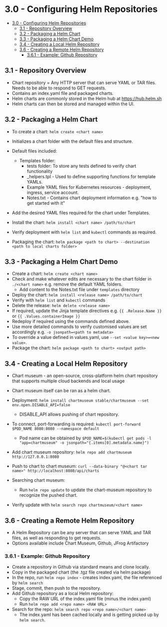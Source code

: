 
# 3.0 - Configuring Helm Repositories

- [3.0 - Configuring Helm Repositories](#30---configuring-helm-repositories)
  - [3.1 - Repository Overview](#31---repository-overview)
  - [3.2 - Packaging a Helm Chart](#32---packaging-a-helm-chart)
  - [3.3 - Packaging a Helm Chart Demo](#33---packaging-a-helm-chart-demo)
  - [3.4 - Creating a Local Helm Repository](#34---creating-a-local-helm-repository)
  - [3.6 - Creating a Remote Helm Repository](#36---creating-a-remote-helm-repository)
    - [3.6.1 - Example: Github Repository](#361---example-github-repository)

## 3.1 - Repository Overview

- Chart repository = Any HTTP server that can serve YAML or TAR files. Needs to be able to respond to GET requests.
- Contains an index.yaml file and packaged charts.
- Helm charts are commonly stored in the Helm hub at <https://hub.helm.sh>
- Helm charts can then be stored and managed within the UI.

## 3.2 - Packaging a Helm Chart

- To create a chart: `helm create <chart name>`
- Initializes a chart folder with the default files and structure.
- Default files included:
  - Templates folder:
    - tests folder: To store any tests defined to verify chart functionality
    - _helpers.tpl - Used to define supporting functions for template YAMLs.
    - Example YAML files for Kubernetes resources - deployment, ingress, service account.
    - Notes.txt - Contains chart deployment information e.g. "how to get started with it"

- Add the desired YAML files required for the chart under Templates.

- Install the chart: `helm install <chart name> /path/to/chart`
- Verify deployment with `helm list` and `kubectl` commands as required.
- Packaging the chart: `helm package <path to chart> --destination <path to local charts folder>`

## 3.3 - Packaging a Helm Chart Demo

- Create a chart: `helm create <chart name>`
- Check and make whatever edits are necessary to the chart folder in `./<chart name>` e.g. remove the default YAML folders.
  - Add content to the Notes.txt file under `templates` directory
- Deploy the chart: `helm install <release name> /path/to/chart`
- Verify with `helm list` and `kubectl` commands
- Delete the release: `helm delete <release name>`
- If required, update the Jinja template directives e.g. `{{ .Release.Name }}` or `{{ .Values.containerImage }}`
- Redeploy if required using the commands defined above.
- Use more detailed commands to verify customised values are set accordingly e.g. `-o jsonpath=<path to metadata>`
- To override a value defined in values.yaml, use `--set <value key>=<new value>`.
- Package the chart: `helm package <path to chart> <output path>`

## 3.4 - Creating a Local Helm Repository

- Chart museum - an open-source, cross-platform helm chart repository that supports multiple cloud backends and local usage
- Chart museum itself can be ran as a helm chart.
- Deployment: `helm install chartmuseum stable/chartmuseum --set env.open.DISABLE_API=false`
  - DISABLE_API allows pushing of chart repository.
- To connect, port-forwarding is required:
   `kubectl port-forward $POD_NAME 8080:8080 --namespace default`
  - Pod name can be obtained by
     `$POD_NAME=$(kubectl get pods -l "app=chartmuseum" -o jsonpath="{.items[0].metadata.name}")`

- Add chart museum repository:
  `helm repo add chartmuseum http://127.0.0.1:8080`

- Push to chart to chart museum:
    `curl --data-binary "@<chart tar name>" http://localhost:8080/api/charts`

- Searching chart museum:
  - Run `helm repo update` to update the chart-museum repository to recognize the pushed chart.

- Verify update with `helm search repo chartmuseum/<chart name>`

## 3.6 - Creating a Remote Helm Repository

- A Helm Repository can be any server that can serve YAML and TAR files, as well as responding to get requests.
- Options available include Chart Museum, Github, JFrog Artifactory

### 3.6.1 - Example: Github Repository

- Create a repository in Github via standard means and clone locally.
- Copy in the packaged chart (the .tgz file created via helm package)
- In the repo, run `helm repo index` - creates index.yaml, the file referenced by `helm search`
- Stage, commit, then push to the repository.
- Add Github repository as a local Helm repository:
  - Copy the RAW URL of the index.yaml file (minus the index.yaml)
  - Run `helm repo add <repo name> <RAW URL>`
- Search for the repo: `helm search repo <repo name>/<chart name>`
  - The index.yaml has been cached locally and is getting picked up by `helm search`.
